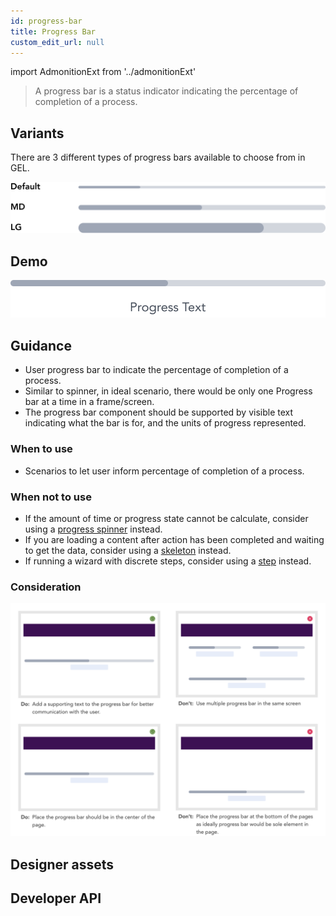 ```yaml
---
id: progress-bar
title: Progress Bar
custom_edit_url: null
---
```


import AdmonitionExt from '../admonitionExt'

> A progress bar is a status indicator indicating the percentage of completion of a process.


## Variants

There are 3 different types of progress bars available to choose from in GEL.

![Progress bar types](img/progess-bar-types.svg)


## Demo

![Progress bar demo](img/progress-bar-demo.svg)


## Guidance

* User progress bar to indicate the percentage of completion of a process.
* Similar to spinner, in ideal scenario, there would be only one Progress bar at a time in a frame/screen.
* The progress bar component should be supported by visible text indicating what the bar is for, and the units of progress represented.

### When to use

* Scenarios to let user inform percentage of completion of a  process.

### When not to use

* If the amount of time or progress state cannot be calculate, consider using a [progress spinner](progress-spinner.md) instead.
* If you are loading a content after action has been completed and waiting to get the data, consider using a [skeleton](skeleton.md) instead.
* If running a wizard with discrete steps, consider using a [step](../menu/steps.md) instead.

### Consideration

![Progress bar consideration](img/progress-bar-consideration.svg)


## Designer assets

<AdmonitionExt type="figma" url="https://www.figma.com/file/kzLxtqv6YGL0wotiqzgEo4/GEL-UI-Doc?node-id=618%3A57134" />


## Developer API

<AdmonitionExt type="vue" url="https://primefaces.org/primevue/progressbar" />